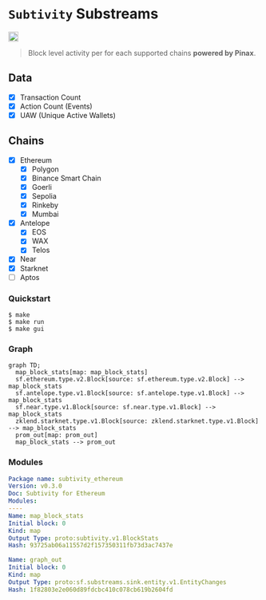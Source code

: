 # `Subtivity` Substreams

[<img alt="GitHub Workflow Status" src="https://img.shields.io/github/actions/workflow/status/pinax-network/subtivity-substreams/ci.yml?branch=main&style=for-the-badge" height="20">](https://github.com/pinax-network/subtivity-substreams/actions?query=branch%3Amain)

> Block level activity per for each supported chains **powered by Pinax**.

## Data

- [x] Transaction Count
- [x] Action Count (Events)
- [x] UAW (Unique Active Wallets)

## Chains

- [x] Ethereum
  - [x] Polygon
  - [x] Binance Smart Chain
  - [x] Goerli
  - [x] Sepolia
  - [x] Rinkeby
  - [x] Mumbai
- [x] Antelope
  - [x] EOS
  - [x] WAX
  - [x] Telos
- [x] Near
- [x] Starknet
- [ ] Aptos

### Quickstart

```
$ make
$ make run
$ make gui
```

### Graph

```mermaid
graph TD;
  map_block_stats[map: map_block_stats]
  sf.ethereum.type.v2.Block[source: sf.ethereum.type.v2.Block] --> map_block_stats
  sf.antelope.type.v1.Block[source: sf.antelope.type.v1.Block] --> map_block_stats
  sf.near.type.v1.Block[source: sf.near.type.v1.Block] --> map_block_stats
  zklend.starknet.type.v1.Block[source: zklend.starknet.type.v1.Block] --> map_block_stats
  prom_out[map: prom_out]
  map_block_stats --> prom_out
```

### Modules

```yaml
Package name: subtivity_ethereum
Version: v0.3.0
Doc: Subtivity for Ethereum
Modules:
----
Name: map_block_stats
Initial block: 0
Kind: map
Output Type: proto:subtivity.v1.BlockStats
Hash: 93725ab06a11557d2f157350311fb73d3ac7437e

Name: graph_out
Initial block: 0
Kind: map
Output Type: proto:sf.substreams.sink.entity.v1.EntityChanges
Hash: 1f82803e2e060d89fdcbc410c078cb619b2604fd
```
